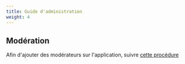 ```yaml
---
title: Guide d'administration
weight: 4
---
```



## Modération

Afin d'ajouter des modérateurs sur l'application, suivre [cette procédure](/fr/documentation/utilisation/moderation/)
